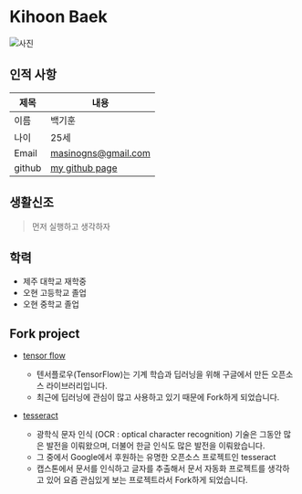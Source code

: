 # Kihoon Baek

![사진]()

## 인적 사항

제목|내용
---|---
이름  | 백기훈
나이  | 25세
Email | masinogns@gmail.com
github | [my github page](https://github.com/masinogns)

## 생활신조

> 먼저 실행하고 생각하자




## 학력

- 제주 대학교 재학중
- 오현 고등학교 졸업
- 오현 중학교 졸업

## Fork project

- [tensor flow](https://github.com/masinogns/tensorflow)
  - 텐서플로우(TensorFlow)는 기계 학습과 딥러닝을 위해 구글에서 만든 오픈소스 라이브러리입니다. 
  - 최근에 딥러닝에 관심이 많고 사용하고 있기 때문에 Fork하게 되었습니다.

- [tesseract](https://github.com/masinogns/tesseract)
  - 광학식 문자 인식 (OCR : optical character recognition) 기술은 그동안 많은 발전을 이뤄왔으며, 더불어 한글 인식도 많은 발전을 이뤄왔습니다.
  - 그 중에서 Google에서 후원하는 유명한 오픈소스 프로젝트인 tesseract
  - 캡스톤에서 문서를 인식하고 글자를 추출해서 문서 자동화 프로젝트를 생각하고 있어 요즘 관심있게 보는 프로젝트라서 Fork하게 되었습니다.

